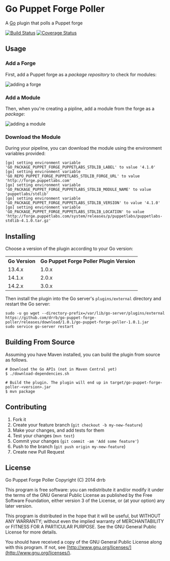 # Go Puppet Forge Poller

A [Go](http://www.go.cd) plugin that polls a Puppet forge

[![Build Status](https://travis-ci.org/drrb/go-puppet-forge-poller.svg?branch=master)](https://travis-ci.org/drrb/go-puppet-forge-poller)
[![Coverage Status](https://img.shields.io/coveralls/drrb/go-forge-poller.svg)](https://coveralls.io/r/drrb/go-puppet-forge-poller?branch=master)

## Usage

### Add a Forge

First, add a Puppet forge as a *package repository* to check for modules:

![adding a forge](https://raw.githubusercontent.com/drrb/go-puppet-forge-poller/master/doc/1_add_repo.png)

### Add a Module

Then, when you're creating a pipline, add a module from the forge as a *package*:

![adding a module](https://raw.githubusercontent.com/drrb/go-puppet-forge-poller/master/doc/2_add_package.png)

### Download the Module

During your pipeline, you can download the module using the environment variables provided:

```
[go] setting environment variable 'GO_PACKAGE_PUPPET_FORGE_PUPPETLABS_STDLIB_LABEL' to value '4.1.0'
[go] setting environment variable 'GO_REPO_PUPPET_FORGE_PUPPETLABS_STDLIB_FORGE_URL' to value 'http://forge.puppetlabs.com'
[go] setting environment variable 'GO_PACKAGE_PUPPET_FORGE_PUPPETLABS_STDLIB_MODULE_NAME' to value 'puppetlabs/stdlib'
[go] setting environment variable 'GO_PACKAGE_PUPPET_FORGE_PUPPETLABS_STDLIB_VERSION' to value '4.1.0'
[go] setting environment variable 'GO_PACKAGE_PUPPET_FORGE_PUPPETLABS_STDLIB_LOCATION' to value 'http://forge.puppetlabs.com/system/releases/p/puppetlabs/puppetlabs-stdlib-4.1.0.tar.gz'
```

## Installing

Choose a version of the plugin according to your Go version:

<table>
    <tr>
        <th>Go Version</th>
        <th>Go Puppet Forge Poller Plugin Version</th>
    </tr>
    <tr>
        <td>13.4.x</td>
        <td>1.0.x</td>
    </tr>
    <tr>
        <td>14.1.x</td>
        <td>2.0.x</td>
    </tr>
    <tr>
        <td>14.2.x</td>
        <td>3.0.x</td>
    </tr>
</table>

Then install the plugin into the Go server's `plugins/external` directory and restart the Go server:

```
sudo -u go wget --directory-prefix=/var/lib/go-server/plugins/external https://github.com/drrb/go-puppet-forge-poller/releases/download/1.0.1/go-puppet-forge-poller-1.0.1.jar
sudo service go-server restart
```

## Building From Source

Assuming you have Maven installed, you can build the plugin from source as follows.

```
# Download the Go APIs (not in Maven Central yet)
$ ./download-dependencies.sh

# Build the plugin. The plugin will end up in target/go-puppet-forge-poller-<version>.jar
$ mvn package
```

## Contributing

1. Fork it
2. Create your feature branch (`git checkout -b my-new-feature`)
3. Make your changes, and add tests for them
4. Test your changes (`mvn test`)
5. Commit your changes (`git commit -am 'Add some feature'`)
6. Push to the branch (`git push origin my-new-feature`)
7. Create new Pull Request

## License

Go Puppet Forge Poller
Copyright (C) 2014 drrb

This program is free software: you can redistribute it and/or modify
it under the terms of the GNU General Public License as published by
the Free Software Foundation, either version 3 of the License, or
(at your option) any later version.

This program is distributed in the hope that it will be useful,
but WITHOUT ANY WARRANTY; without even the implied warranty of
MERCHANTABILITY or FITNESS FOR A PARTICULAR PURPOSE.  See the
GNU General Public License for more details.

You should have received a copy of the GNU General Public License
along with this program.  If not, see [http://www.gnu.org/licenses/](http://www.gnu.org/licenses/).
